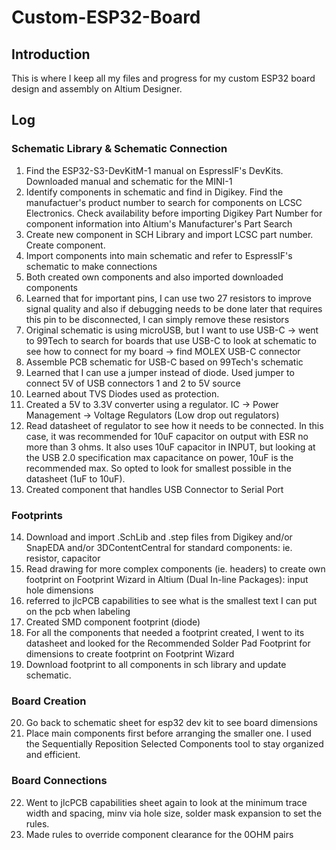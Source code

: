 # Custom-ESP32-Board

## Introduction
This is where I keep all my files and progress for my custom ESP32 board design and assembly on Altium Designer. 

## Log
### Schematic Library & Schematic Connection
1. Find the ESP32-S3-DevKitM-1 manual on EspressIF's DevKits. Downloaded manual and schematic for the MINI-1
2. Identify components in schematic and find in Digikey. Find the manufactuer's product number to search for components on LCSC Electronics. Check availability before importing Digikey Part Number for component information into Altium's Manufacturer's Part Search
3. Create new component in SCH Library and import LCSC part number. Create component.
4. Import components into main schematic and refer to EspressIF's schematic to make connections
5. Both created own components and also imported downloaded components
6. Learned that for important pins, I can use two 27 resistors to improve signal quality and also if debugging needs to be done later that requires this pin to be disconnected, I can simply remove these resistors
7. Original schematic is using microUSB, but I want to use USB-C -> went to 99Tech to search for boards that use USB-C to look at schematic to see how to connect for my board -> find MOLEX USB-C connector
8. Assemble PCB schematic for USB-C based on 99Tech's schematic
9. Learned that I can use a jumper instead of diode. Used jumper to connect 5V of USB connectors 1 and 2 to 5V source
10. Learned about TVS Diodes used as protection.
11. Created a 5V to 3.3V converter using a regulator. IC -> Power Management -> Voltage Regulators (Low drop out regulators)
12. Read datasheet of regulator to see how it needs to be connected. In this case, it was recommended for 10uF capacitor on output with ESR no more than 3 ohms. It also uses 10uF capacitor in INPUT, but looking at the USB 2.0 specification max capacitance on power, 10uF is the recommended max. So opted to look for smallest possible in the datasheet (1uF to 10uF).
13. Created component that handles USB Connector to Serial Port
### Footprints
14. Download and import .SchLib and .step files from Digikey and/or SnapEDA and/or 3DContentCentral for standard components: ie. resistor, capacitor
15. Read drawing for more complex components (ie. headers) to create own footprint on Footprint Wizard in Altium (Dual In-line Packages): input hole dimensions
16. referred to jlcPCB capabilities to see what is the smallest text I can put on the pcb when labeling
17. Created SMD component footprint (diode)
18. For all the components that needed a footprint created, I went to its datasheet and looked for the Recommended Solder Pad Footprint for dimensions to create footprint on Footprint Wizard
19. Download footprint to all components in sch library and update schematic.
### Board Creation
20. Go back to schematic sheet for esp32 dev kit to see board dimensions
21. Place main components first before arranging the smaller one. I used the Sequentially Reposition Selected Components tool to stay organized and efficient.
### Board Connections
22. Went to jlcPCB capabilities sheet again to look at the minimum trace width and spacing, minv via hole size, solder mask expansion to set the rules.
23. Made rules to override component clearance for the 0OHM pairs
